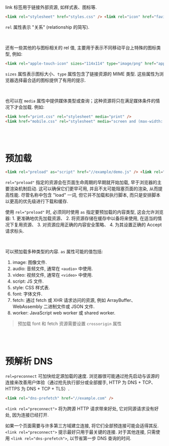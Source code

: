 <br>

link 标签用于链接外部资源, 如样式表、图标等.

```html
<link rel="stylesheet" href="styles.css" /> <link rel="icon" href="favicon.ico" />
```

`rel` 属性表示 "关系" (relationship 的简写).

<br>

还有一些其他的与图标相关的 rel 值, 主要用于表示不同移动平台上特殊的图标类型, 例如:

```html
<link rel="apple-touch-icon" sizes="114x114" type="image/png" href="apple-icon-114.png" />
```

`sizes` 属性表示图标大小、`type` 属性包含了链接资源的 MIME 类型. 这些属性为浏览器选择最合适的图标提供了有用的提示.

<br>

也可以在 `media` 属性中提供媒体类型或查询；这种资源将只在满足媒体条件的情况下才会加载. 例如:

```html
<link href="print.css" rel="stylesheet" media="print" />
<link href="mobile.css" rel="stylesheet" media="screen and (max-width: 600px)" />
```

<br><br>

# 预加载

```html
<link rel="preload" as="script" href="//example/demo.js" /> <link rel="preload" as="style" href="style.css" />
```

`rel="preload"` 指定的资源会在页面生命周期的早期就开始加载, 早于浏览器的主要渲染机制启动. 这可以确保它们更早可用, 并且不太可能阻塞页面的渲染, 从而提高性能. 尽管名称中包含 "load" 一词, 但它并不加载和执行脚本, 而只是安排脚本以更高的优先级进行下载和缓存.

使用 `rel="preload"` 时, 必须同时使用 `as` 指定要预加载的内容类型, 这会允许浏览器: 1. 更准确地优先加载资源、 2. 将资源存储在缓存中以备将来使用, 在适当的情况下复用资源、 3. 对资源应用正确的内容安全策略、 4. 为其设置正确的 Accept 请求标头.

<br>

可以预加载多种类型的内容. `as` 属性可能的值包括:

1. image: 图像文件.
2. audio: 音频文件, 通常在 `<audio>` 中使用.
3. video: 视频文件, 通常在 `<video>` 中使用.
4. script: JS 文件.
5. style: CSS 样式表.
6. font: 字体文件.
7. fetch: 通过 fetch 或 XHR 请求访问的资源, 例如 ArrayBuffer、WebAssembly 二进制文件或 JSON 文件.
8. worker: JavaScript web worker 或 shared worker.

> 预加载 font 和 fetch 资源需要设置 `crossorigin` 属性

<br><br>

# 预解析 DNS

`rel=preconnect` 可加快给定源加载的速度. 浏览器很可能通过抢先启动与该源的连接来改善用户体验（通过抢先执行部分或全部握手, HTTP 为 DNS + TCP、HTTPS 为 DNS + TCP + TLS）.

```html
<link rel="dns-prefetch" href="//example.com" />
```

`<link rel="preconnect">` 将为跨源 HTTP 请求带来好处, 它对同源请求没有好处, 因为连接已经打开.

如果一个页面需要与许多第三方域建立连接, 将它们全部预连接可能会适得其反. `<link rel="preconnect">` 提示最好只用于最关键的连接. 对于其他连接, 只需使用 `<link rel="dns-prefetch">`, 以节省第一步 DNS 查询的时间.

<br>
